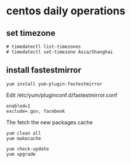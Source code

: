 # centos daily operations

## set timezone

``` shell
# timedatectl list-timezones
# timedatectl set-timezone Asia/Shanghai
```

## install fastestmirror

``` shell
yum install yum-plugin-fastestmirror
```
Edit /etc/yum/pluginconf.d/fastestmirror.conf

``` shell
enabled=1
exclude=.gov, facebook
```
The fetch the new packages cache

``` shell
yum clean all
yum makecache

yum check-update
yum upgrade
```
